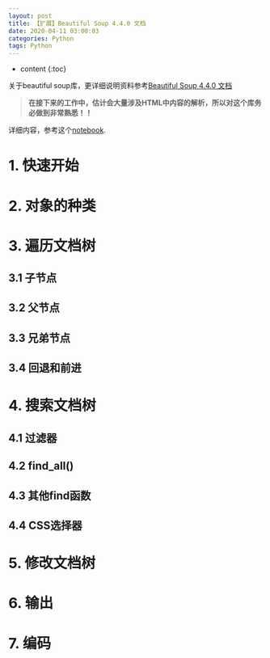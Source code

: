 ```yaml
---
layout: post
title: 【扩展】Beautiful Soup 4.4.0 文档
date: 2020-04-11 03:00:03
categories: Python
tags: Python
---
```

* content
{:toc}

关于beautiful soup库，更详细说明资料参考[Beautiful Soup 4.4.0 文档](https://www.crummy.com/software/BeautifulSoup/bs4/doc.zh/)

> **在接下来的工作中，估计会大量涉及HTML中内容的解析，所以对这个库务必做到非常熟悉！！**

详细内容，参考这个[notebook]().

# 1. 快速开始

# 2. 对象的种类

# 3. 遍历文档树

## 3.1 子节点

## 3.2 父节点

## 3.3 兄弟节点

## 3.4 回退和前进

# 4. 搜索文档树

## 4.1 过滤器

## 4.2 find_all()

## 4.3 其他find函数

## 4.4 CSS选择器

# 5. 修改文档树

# 6. 输出

# 7. 编码